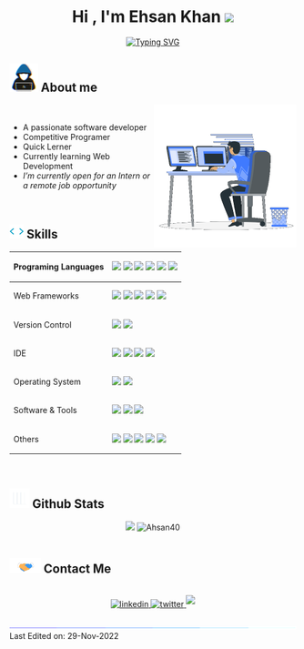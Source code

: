 <h1 align="center"><b>Hi , I'm Ehsan Khan </b><img src="https://media.giphy.com/media/hvRJCLFzcasrR4ia7z/giphy.gif" width="35"></h1>

<p align="center">
  <a href="https://git.io/typing-svg"><img src="https://readme-typing-svg.demolab.com?font=Fira+Code&pause=1000&width=435&lines=Assalamu+Alaikum+Warahmatullah...%E2%9D%A4" alt="Typing SVG" />
  </a>
</p>


## <picture><img src = "img/about_me.gif" width = 50px></picture>  **About me**

<picture> <img align="right" src="img/Right_Side.gif" width = 250px></picture>
<br>

- A passionate software developer
- Competitive Programer 
- Quick Lerner <!--[link](https://ehsan.pages.dev)-->
- Currently learning Web Development
- _I’m currently open for an Intern or a remote job opportunity_ <!--, this is [my resume](https://read.cv)-->

<br>

## <img src="img/code.gif" width ="25"><b> Skills</b>

<p align="center">

| <p>Programing Languages</p> | <img src="https://img.shields.io/badge/-C%20-%232370ED.svg?style=flat&logo=c&logoColor=white" /> <img src="https://img.shields.io/badge/C++%20-%2300599C.svg?style=flat&logo=c%2B%2B&logoColor=white" /> <img src="https://img.shields.io/badge/Python%20-%2314354C.svg?style=flat&logo=python&logoColor=white" /> <img src="https://img.shields.io/badge/Java%20-F22F46.svg?style=flat&logo=java&logoColor=white" /> <img src="https://img.shields.io/badge/JavaScript%20-%23F7DF1E.svg?style=flat&logo=javascript&logoColor=black" /> <img src="https://img.shields.io/badge/PHP%20-777BB4?style=flat&logo=PHP&logoColor=black" /> |
| --------------------------- | ------------------------------------------------------------------------------------------------------------------------------------------------------------------------------------------------------------------------------------------------------------------------------------------------------------------------------------------------------------------------------------------------------------------------------------------------------------------------------------------------------------------------------------------------------------------------------------------------------------------------------------ |
| <p>Web Frameworks</p>       | <img src="https://img.shields.io/badge/HTML5%20-%23E34F26.svg?style=flat&logo=html5&logoColor=white)" /> <img src="https://img.shields.io/badge/CSS%20-%231572B6.svg?style=flat&logo=css3&logoColor=white)" /> <img src="https://img.shields.io/badge/TailWind%20CSS%20-%2306B6D6.svg?style=flat&logo=tailwindcss&logoColor=white)" /> <img src="https://img.shields.io/badge/Svelte%20-%23FF3E00.svg?style=flat&logo=svelte&logoColor=white)" /> <img src="https://img.shields.io/badge/Django%20-%23092E20.svg?style=flat&logo=django&logoColor=white)" />                                                                         |
| <p>Version Control</p>      | <img src="https://img.shields.io/badge/Git-%23F05033.svg?style=flat&logo=git&logoColor=white)" /> <img src="https://img.shields.io/badge/Github-%23121011.svg?style=flat&logo=github&logoColor=white)" />                                                                                                                                                                                                                                                                                                                                                                                                                            |
| <p>IDE</p>                  | <img src="https://img.shields.io/badge/VSCode-0078d7.svg?style=flat&logo=visual-studio-code&logoColor=white)" /> <img src="https://img.shields.io/badge/IntelliJ%20IDEA-1B6AC6?style=flat&logo=intellijidea&logoColor=black)" /> <img src="https://img.shields.io/badge/PyCharm-FFFC00?style=flat&logo=pycharm&logoColor=black)" /> <img src="https://img.shields.io/badge/PhpStorm-A100FF?style=flat&logo=PhpStorm&logoColor=black)" />                                                                                                                                                                                             |
| <p>Operating System</p>     | <img src="https://img.shields.io/badge/Linux-FCC624?style=flat&logo=linux&logoColor=black)" /> <img src="https://img.shields.io/badge/Windows-0078D4?style=flat&logo=windows11&logoColor=black)" />                                                                                                                                                                                                                                                                                                                                                                                                                                  |
| <p>Software & Tools</p>     | <img src="https://img.shields.io/badge/Microsoft%20Office-D83B01?style=flat&logo=microsoftoffice&logoColor=black)" /> <img src="https://img.shields.io/badge/LibreOffice-18A303?style=flat&logo=libreoffice&logoColor=black)" /> <img src="https://img.shields.io/badge/Photoshop-31A8FF?style=flat&logo=AdobePhotoshop&logoColor=black)" />                                                                                                                                                                                                                                                                                         |
| <p>Others</p>               | <img src="https://img.shields.io/badge/Google%20Search-%234285F4.svg?style=flat&logo=google&logoColor=white)" /> <img src="https://img.shields.io/badge/Terminal-%23241F31.svg?style=flat&logo=gnometerminal&logoColor=white)" /> <img src="https://img.shields.io/badge/Markdown-%23000000.svg?style=flat&logo=markdown&logoColor=white)" /> <img src="https://img.shields.io/badge/Bash%20Scripting-%234EAA25.svg?style=flat&logo=gnubash&logoColor=white)" /> <img src="https://img.shields.io/badge/Batch%20Scripting-%234D4D4D.svg?style=flat&logo=windowsterminal&logoColor=white)" />                                         |

</p>
<br>

## <img src="img/Stats.gif" width="35"><b> Github Stats </b>

<div align="center">
  <img src="https://github-readme-stats.vercel.app/api?username=ahsan40&include_all_commits=true&count_private=true&show_icons=true&theme=gruvbox" width="450"/>
  <img src="https://github-readme-stats.vercel.app/api/top-langs?username=ahsan40&line_height=20&langs_count=8&show_icons=true&layout=compact&theme=gruvbox" width="375"  alt="Ahsan40"/>
</div>
<br>


## <img src="img/handshake.gif" width ="55"> <b> Contact Me</b>
<br>
<div align='center'>
<a href="https://linkedin.com/in/ehsan18t" target="_blank">
<img src="https://img.shields.io/badge/linkedin:  ehsan18t-%2300acee.svg?color=405DE6&style=for-the-badge&logo=linkedin&logoColor=white" alt=linkedin style="margin-bottom: 5px;"/>
</a>
<a href="https://twitter.com/ehsan18t" target="_blank">
<img src="https://img.shields.io/badge/twitter:  ehsan18t-%2300acee.svg?color=1DA1F2&style=for-the-badge&logo=twitter&logoColor=white" alt=twitter style="margin-bottom: 5px;"/>
</a>
<a href="mailto:ehsan18t@gmail.com" target="_blank">
<img src="https://img.shields.io/badge/gmail:  ehsan18t-%23EA4335.svg?style=for-the-badge&logo=gmail&logoColor=white" t=mail style="margin-bottom: 5px;" />
</a>
</div>
<br>

<img src="img/line.gif">
Last Edited on: 29-Nov-2022